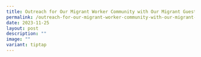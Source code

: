 ```yaml
---
title: Outreach for Our Migrant Worker Community with Our Migrant Guests
permalink: /outreach-for-our-migrant-worker-community-with-our-migrant-guests/
date: 2023-11-25
layout: post
description: ""
image: ""
variant: tiptap
---
```

